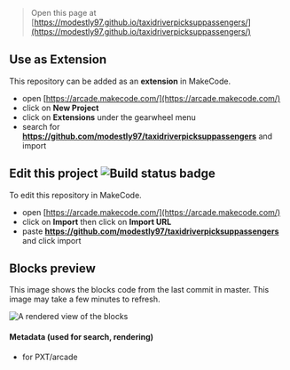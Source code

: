  


> Open this page at [https://modestly97.github.io/taxidriverpicksuppassengers/](https://modestly97.github.io/taxidriverpicksuppassengers/)

## Use as Extension

This repository can be added as an **extension** in MakeCode.

* open [https://arcade.makecode.com/](https://arcade.makecode.com/)
* click on **New Project**
* click on **Extensions** under the gearwheel menu
* search for **https://github.com/modestly97/taxidriverpicksuppassengers** and import

## Edit this project ![Build status badge](https://github.com/modestly97/taxidriverpicksuppassengers/workflows/MakeCode/badge.svg)

To edit this repository in MakeCode.

* open [https://arcade.makecode.com/](https://arcade.makecode.com/)
* click on **Import** then click on **Import URL**
* paste **https://github.com/modestly97/taxidriverpicksuppassengers** and click import

## Blocks preview

This image shows the blocks code from the last commit in master.
This image may take a few minutes to refresh.

![A rendered view of the blocks](https://github.com/modestly97/taxidriverpicksuppassengers/raw/master/.github/makecode/blocks.png)

#### Metadata (used for search, rendering)

* for PXT/arcade
<script src="https://makecode.com/gh-pages-embed.js"></script><script>makeCodeRender("{{ site.makecode.home_url }}", "{{ site.github.owner_name }}/{{ site.github.repository_name }}");</script>
